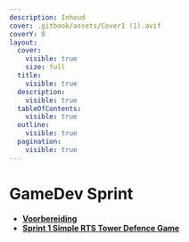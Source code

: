 ```yaml
---
description: Inhoud
cover: .gitbook/assets/Cover1 (1).avif
coverY: 0
layout:
  cover:
    visible: true
    size: full
  title:
    visible: true
  description:
    visible: true
  tableOfContents:
    visible: true
  outline:
    visible: true
  pagination:
    visible: true
---
```


# GameDev Sprint

* [**Voorbereiding**](voorbereiding.md)
* [**Sprint 1 Simple RTS Tower Defence Game**](rts-tower-defence-game.md)

